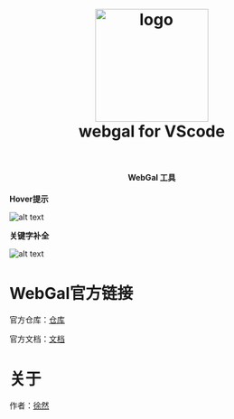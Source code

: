 <!--
 * @Author: xuranXYS
 * @LastEditTime: 2024-03-17 15:44:18
 * @GitHub: www.github.com/xiaoxustudio
 * @WebSite: www.xiaoxustudio.top
 * @Description: By xuranXYS
-->
<h1 align="center">
  <br>
    <img src="https://github.com/xiaoxustudio/webgal-for-vscode/blob/master/images/icon.png" alt="logo" width="200">
  <br>
  webgal for VScode
  <br>
  <br>
</h1>

<h4 align="center">WebGal 工具</h4>


**Hover提示**  

![alt text](https://github.com/xiaoxustudio/webgal-for-vscode/blob/master/images/test/hover.png)

**关键字补全**  

![alt text](https://github.com/xiaoxustudio/webgal-for-vscode/blob/master/images/test/kw.png)

# WebGal官方链接

官方仓库：[仓库](https://github.com/MakinoharaShoko/WebGAL)  

官方文档：[文档](https://docs.openwebgal.com/)

# 关于

作者：[徐然](https://github.com/xiaoxustudio)
